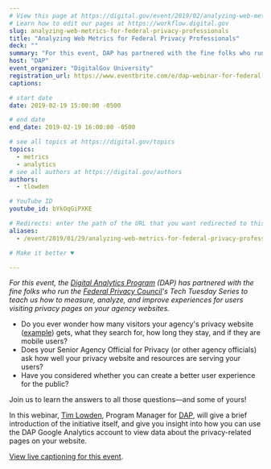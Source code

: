 ```yaml
---
# View this page at https://digital.gov/event/2019/02/analyzing-web-metrics-for-federal-privacy
# Learn how to edit our pages at https://workflow.digital.gov
slug: analyzing-web-metrics-for-federal-privacy-professionals
title: "Analyzing Web Metrics for Federal Privacy Professionals"
deck: ""
summary: "For this event, DAP has partnered with the fine folks who run the Federal Privacy Council's Tech Tuesday Series to teach us how to measure, analyze, and improve experiences for users visiting privacy pages on your agency websites."
host: "DAP"
event_organizer: "DigitalGov University"
registration_url: https://www.eventbrite.com/e/dap-webinar-for-federal-privacy-professionals-registration-53600065238
captions: 

# start date
date: 2019-02-19 15:00:00 -0500

# end date
end_date: 2019-02-19 16:00:00 -0500

# see all topics at https://digital.gov/topics
topics: 
  - metrics
  - analytics
# see all authors at https://digital.gov/authors
authors: 
  - tlowden

# YouTube ID
youtube_id: bYkOqGiPXKE

# Redirects: enter the path of the URL that you want redirected to this page
aliases: 
  - /event/2019/01/29/analyzing-web-metrics-for-federal-privacy-professionals/

# Make it better ♥

---
```


_For this event, the [Digital Analytics Program](https://digital.gov/dap/) (DAP) has partnered with the fine folks who run the [Federal Privacy Council](https://www.fpc.gov/)'s Tech Tuesday Series to teach us how to measure, analyze, and improve experiences for users visiting privacy pages on your agency websites._

* Do you ever wonder how many visitors your agency's privacy website ([example](https://www.gsa.gov/reference/gsa-privacy-program)) gets, what they search for, how long they stay, and if they are mobile users?
* Does your Senior Agency Official for Privacy (or other agency officials) ask how well your privacy website and resources are serving your users?
* Have you considered whether you can create a better user experience for the public?

Join us to learn the answers to all those questions&mdash;and some of yours!

In this webinar, [Tim Lowden](https://digital.gov/authors/tlowden/), Program Manager for [DAP](https://digital.gov/dap/), will give a brief introduction of the initiative itself, and give you insight into how you can use the DAP Google Analytics account to view data about the privacy-related pages on your website.

[View live captioning for this event](https://www.captionedtext.com/client/event.aspx?EventID=3914557&CustomerID=321).
